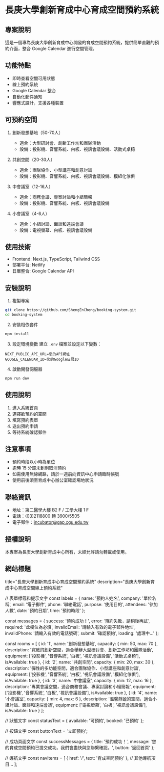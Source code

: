 # 長庚大學創新育成中心育成空間預約系統

## 專案說明
這是一個專為長庚大學創新育成中心開發的育成空間預約系統，提供簡單直觀的預約介面，整合 Google Calendar 進行空間管理。

## 功能特點
- 即時查看空間可用狀態
- 線上預約系統
- Google Calendar 整合
- 自動化郵件通知
- 響應式設計，支援各種裝置

## 可預約空間
1. 創新發想基地（50-70人）
   - 適合：大型研討會、創新工作坊和團隊活動
   - 設備：投影機、音響系統、白板、視訊會議設備、活動式桌椅

2. 共創空間（20-30人）
   - 適合：團隊協作、小型講座和創意討論
   - 設備：投影機、音響系統、白板、視訊會議設備、模組化傢俱

3. 中會議室（12-16人）
   - 適合：商務會議、專案討論和小組簡報
   - 設備：投影機、音響系統、白板、視訊會議設備

4. 小會議室（4-6人）
   - 適合：小組討論、面談和遠端會議
   - 設備：電視螢幕、白板、視訊會議設備

## 使用技術
- Frontend: Next.js, TypeScript, Tailwind CSS
- 部署平台: Netlify
- 日曆整合: Google Calendar API

## 安裝說明
1. 複製專案
```bash
git clone https://github.com/ShengEnCheng/booking-system.git
cd booking-system
```

2. 安裝相依套件
```bash
npm install
```

3. 設定環境變數
建立 `.env` 檔案並設定以下變數：
```env
NEXT_PUBLIC_API_URL=您的API網址
GOOGLE_CALENDAR_ID=您的Google日曆ID
```

4. 啟動開發伺服器
```bash
npm run dev
```

## 使用說明
1. 進入系統首頁
2. 選擇欲預約的空間
3. 填寫預約表單
4. 送出預約申請
5. 等待系統確認郵件

## 注意事項
- 預約時段以小時為單位
- 逾時 15 分鐘未到則取消預約
- 如需使用無線網路，請於一週前向資訊中心申請臨時帳號
- 使用前後須至育成中心辦公室確認場地狀況

## 聯絡資訊
- 地址：第二醫學大樓 B2 F / 工學大樓 1 F
- 電話：(03)2118800 轉 3900/5505
- 電子郵件：incubator@gap.cgu.edu.tw

## 授權說明
本專案為長庚大學創新育成中心所有，未經允許請勿轉載或使用。 

## 網站標題
title="長庚大學創新育成中心育成空間預約系統"
description="長庚大學創新育成中心育成空間線上預約系統" 

// 表單標籤和提示文字
const labels = {
  name: '預約人姓名',
  company: '單位名稱',
  email: '電子郵件',
  phone: '聯絡電話',
  purpose: '使用目的',
  attendees: '參加人數',
  date: '預約日期',
  time: '預約時段'
};

const messages = {
  success: '預約成功！',
  error: '預約失敗，請稍後再試',
  required: '此欄位為必填',
  invalidEmail: '請輸入有效的電子郵件地址',
  invalidPhone: '請輸入有效的電話號碼',
  submit: '確認預約',
  loading: '處理中...'
}; 

const rooms = [
  {
    id: '1',
    name: '創新發想基地',
    capacity: {
      min: 50,
      max: 70
    },
    description: '寬敞的創新空間，適合舉辦大型研討會、創新工作坊和團隊活動',
    equipment: ['投影機', '音響系統', '白板', '視訊會議設備', '活動式桌椅'],
    isAvailable: true
  },
  {
    id: '2',
    name: '共創空間',
    capacity: {
      min: 20,
      max: 30
    },
    description: '彈性的多功能空間，適合團隊協作、小型講座和創意討論',
    equipment: ['投影機', '音響系統', '白板', '視訊會議設備', '模組化傢俱'],
    isAvailable: true
  },
  {
    id: '3',
    name: '中會議室',
    capacity: {
      min: 12,
      max: 16
    },
    description: '專業會議空間，適合商務會議、專案討論和小組簡報',
    equipment: ['投影機', '音響系統', '白板', '視訊會議設備'],
    isAvailable: true
  },
  {
    id: '4',
    name: '小會議室',
    capacity: {
      min: 4,
      max: 6
    },
    description: '溫馨靜謐的空間，適合小組討論、面談和遠端會議',
    equipment: ['電視螢幕', '白板', '視訊會議設備'],
    isAvailable: true
  }
];

// 狀態文字
const statusText = {
  available: '可預約',
  booked: '已預約'
};

// 按鈕文字
const buttonText = '立即預約'; 

// 成功頁面文字
const successMessages = {
  title: '預約成功！',
  message: '您的育成空間預約已提交成功。我們會盡快與您聯繫確認。',
  button: '返回首頁'
}; 

// 導航文字
const navItems = [
  { href: '/', text: '育成空間預約' },
  // 其他導航項目...
]; 
